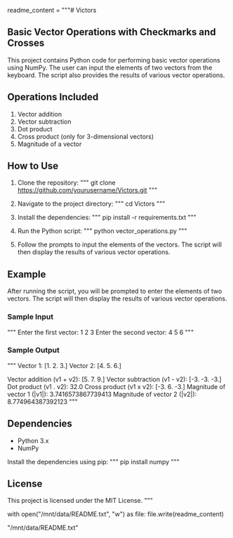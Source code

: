 readme_content = """# Victors
## Basic Vector Operations with Checkmarks and Crosses

This project contains Python code for performing basic vector operations using NumPy. The user can input the elements of two vectors from the keyboard. The script also provides the results of various vector operations.

## Operations Included

1. Vector addition
2. Vector subtraction
3. Dot product
4. Cross product (only for 3-dimensional vectors)
5. Magnitude of a vector

## How to Use

1. Clone the repository:
    \"""
    git clone https://github.com/yourusername/Victors.git
    \"""

2. Navigate to the project directory:
    \"""
    cd Victors
    \"""

3. Install the dependencies:
    \"""
    pip install -r requirements.txt
    \"""

4. Run the Python script:
    \"""
    python vector_operations.py
    \"""

5. Follow the prompts to input the elements of the vectors. The script will then display the results of various vector operations.

## Example

After running the script, you will be prompted to enter the elements of two vectors. The script will then display the results of various vector operations.

### Sample Input
\"""
Enter the first vector: 1 2 3
Enter the second vector: 4 5 6
\"""

### Sample Output
\"""
Vector 1: [1. 2. 3.]
Vector 2: [4. 5. 6.]

Vector addition (v1 + v2): [5. 7. 9.]
Vector subtraction (v1 - v2): [-3. -3. -3.]
Dot product (v1 . v2): 32.0
Cross product (v1 x v2): [-3.  6. -3.]
Magnitude of vector 1 (|v1|): 3.7416573867739413
Magnitude of vector 2 (|v2|): 8.774964387392123
\"""

## Dependencies

- Python 3.x
- NumPy

Install the dependencies using pip:
\"""
pip install numpy
\"""

## License

This project is licensed under the MIT License.
"""

with open("/mnt/data/README.txt", "w") as file:
    file.write(readme_content)

"/mnt/data/README.txt"
